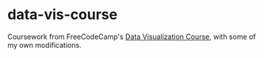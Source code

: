# data-vis-course

Coursework from FreeCodeCamp's [Data Visualization Course](https://www.youtube.com/watch?v=2LhoCfjm8R4), with some of my own modifications.
